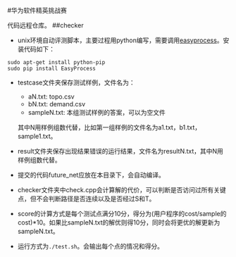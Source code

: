 #华为软件精英挑战赛

代码远程仓库。
##checker
* unix环境自动评测脚本，主要过程用python编写，需要调用[easyprocess](https://github.com/ponty/easyprocess#id6)。安装代码如下：
```
sudo apt-get install python-pip
sudo pip install EasyProcess
```
* testcase文件夹保存测试样例，文件名为：
	* aN.txt: topo.csv
	* bN.txt: demand.csv
	* sampleN.txt: 本组测试样例的答案，可以为空文件
	
	其中N用样例组数代替，比如第一组样例的文件名为a1.txt，b1.txt，sample1.txt。
	
* result文件夹保存出现结果错误的运行结果，文件名为resultN.txt，其中N用样例组数代替。
* 提交的代码future_net应放在本目录下，会自动编译。
* checker文件夹中check.cpp会计算解的代价，可以判断是否访问过所有关键点，但不会判断路径是否连续以及是否经过S和T。
* score的计算方式是每个测试点满分10分，得分为(用户程序的cost/sample的cost)*10。如果比sampleN.txt的解优则得10分，同时会将更优的解更新为sampleN.txt。
* 运行方式为```./test.sh```。会输出每个点的情况和得分。